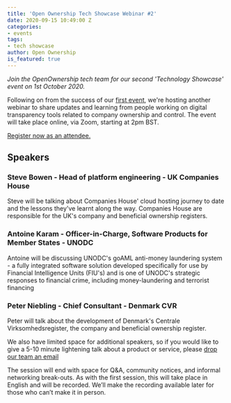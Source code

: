```yaml
---
title: 'Open Ownership Tech Showcase Webinar #2'
date: 2020-09-15 10:49:00 Z
categories:
- events
tags:
- tech showcase
author: Open Ownership
is_featured: true
---
```


*Join the OpenOwnership tech team for our second 'Technology Showcase' event on 1st October 2020.*

Following on from the success of our [first event](/blogs/first-tech-showcase), we're hosting another webinar to share updates and learning from people working on digital transparency tools related to company ownership and control. The event will take place online, via Zoom, starting at 2pm BST.

[Register now as an attendee.](https://us02web.zoom.us/webinar/register/WN_xC4todRORR2NvoN1yWJSwg)

## Speakers

### Steve Bowen - Head of platform engineering - UK Companies House
Steve will be talking about Companies House' cloud hosting journey to date and the lessons they've learnt along the way. Companies House are responsible for the UK's company and beneficial ownership registers.

### Antoine Karam - Officer-in-Charge, Software Products for Member States - UNODC
Antoine will be discussing UNODC's goAML anti-money laundering system - a fully integrated software solution developed specifically for use by Financial Intelligence Units (FIU's) and is one of UNODC's strategic responses to financial crime, including money-laundering and terrorist financing

### Peter Niebling - Chief Consultant - Denmark CVR
Peter will talk about the development of Denmark's Centrale Virksomhedsregister, the company and beneficial ownership register.

We also have limited space for additional speakers, so if you would like to give a 5-10 minute lightening talk about a product or service, please [drop our team an email](mailto:tech@openownership.org)

The session will end with space for Q&A, community notices, and informal networking break-outs. As with the first session, this will take place in English and will be recorded. We’ll make the recording available later for those who can’t make it in person.
